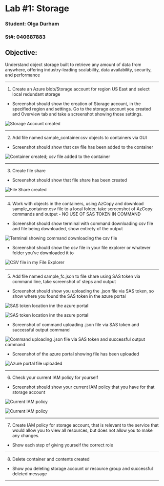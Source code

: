 # Lab #1: Storage

### Student: Olga Durham

### St#: 040687883

## Objective: 
Understand object storage built to retrieve any amount of data from anywhere, offering industry-leading scalability, data availability, security, and performance

---

1. Create an Azure blob/Storage account for region US East and select local redundant storage

- Screenshot should show the creation of Storage account, in the specified region and settings. Go to the storage account you created and Overview tab and take a screenshot showing those settings.

![Storage Account created](./screenshots/1-creation-of-storage-account.png)

---

2. Add file named sample_container.csv objects to containers via GUI

- Screenshot should show that csv file has been added to the container

![Container created; csv file added to the container](./screenshots/2-container-created-csv-file-uploaded.png)

---

3. Create file share

- Screenshot should show that file share has been created

![File Share created](./screenshots/3-file-share-created.png)

---

4. Work with objects in the containers, using AzCopy and download
sample_container.csv file to a local folder, take screenshot of AzCopy commands and output - NO USE OF SAS TOKEN IN COMMAND

- Screenshot should show terminal with command downloading csv file and file being downloaded, show entirety of the output

![Terminal showing command downloading the csv file](./screenshots/4-terminal-command-downloading-csv-file.png)

- Screenshot should show the csv file in your file explorer or whatever folder you’ve downloaded it to

![CSV file in my File Explorer](./screenshots/5-csv-file-in-my-file-explorer.png)

---

5. Add file named sample_fc.json to file share using SAS token via command line,
take screenshot of steps and output

- Screenshot should show you uploading the .json file via SAS token, so show where you found the SAS token in the azure portal

![SAS token location inn the azure portal](./screenshots/6-checked-permissions.png)

![SAS token location inn the azure portal](./screenshots/7-SAS-token.png)

- Screenshot of command uploading .json file via SAS token and successful output command

![Command uploading .json file via SAS token and successful output command](./screenshots/8-command-uploading-json-file-via-SAS-token-and-success-output-command.png)

- Screenshot of the azure portal showing file has been uploaded

![Azure portal file uploaded](./screenshots/9-azure-portal-file-uploaded.png)

---

6. Check your current IAM policy for yourself

- Screenshot should show your current IAM policy that you have for that storage account

![Current IAM policy](./screenshots/10-current-IAM-policy.png)

![Current IAM policy](./screenshots/11-CLI-storage-account-scope.png)

---

7. Create IAM policy for storage account, that is relevant to the service that would allow you to view all resources, but does not allow you to make any changes.

- Show each step of giving yourself the correct role

---

8. Delete container and contents created

- Show you deleting storage account or resource group and successful deleted message

---
